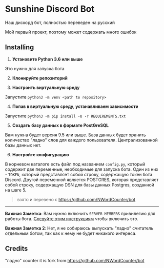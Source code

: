 # Sunshine Discord Bot

Наш дискорд бот, полностью переведен на русский

Мой первый проект, поэтому может содержать много ошибок

## Installing

1. **Установите Python 3.6 или выше**

Это нужно для запуска бота

2. **Клонируйте репозиторий**

3. **Настроить виртуальную среду**

Запустите `python3 -m venv <path to repository>`

4. **Попав в виртуальную среду, устанавливаем зависимости**

Запустите `python3 -m pip install -U -r REQUIREMENTS.txt`

5. **Создать базу данных в формате PostGreSQL**

Вам нужна будет версия 9.5 или выше. База данных будет хранить количество "ладно" слов для каждого пользователя. Централизованной базы данных нет.

6. **Настройте конфигурацию**

В корневом каталоге есть файл под названием `config.py`, который содержит две переменные, необходимые для запуска бота. Один из них - `TOKEN`, который представляет собой строку, содержащую токен бота Discord. Другой переменной является POSTGRES, которая представляет собой строку, содержащую DSN для базы данных Postgres, созданной на шаге 5.

> взято и перевено с https://github.com/NWordCounter/bot

---

**Важная Заметка**: Вам нужно включить `SERVER MEMBERS` привилегию для работы бота. [Следуйте этим инструкциям](https://discordpy.readthedocs.io/en/latest/intents.html#privileged-intents) чтобы включить это.

**Важная Заметка 2**: Нет, я не собираюсь выпускать "ладно" считатель отдельным ботом, так как к нему не будет никакого интереса.

## Credits

"ладно" counter it is fork from https://github.com/NWordCounter/bot
